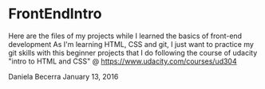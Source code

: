 # FrontEndIntro
Here are the files of my projects while I learned the basics of front-end development
As I'm learning HTML, CSS and git, I just want to practice my git skills with this beginner projects that I do following the course of udacity "intro to HTML and CSS" @ https://www.udacity.com/courses/ud304

Daniela Becerra
January 13, 2016
